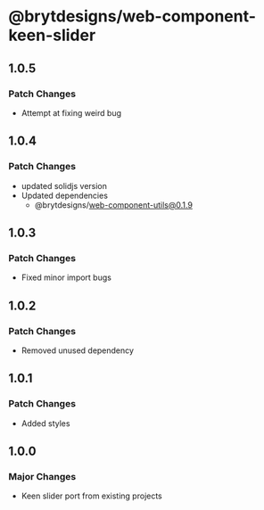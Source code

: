 # @brytdesigns/web-component-keen-slider

## 1.0.5

### Patch Changes

- Attempt at fixing weird bug

## 1.0.4

### Patch Changes

- updated solidjs version
- Updated dependencies
  - @brytdesigns/web-component-utils@0.1.9

## 1.0.3

### Patch Changes

- Fixed minor import bugs

## 1.0.2

### Patch Changes

- Removed unused dependency

## 1.0.1

### Patch Changes

- Added styles

## 1.0.0

### Major Changes

- Keen slider port from existing projects
